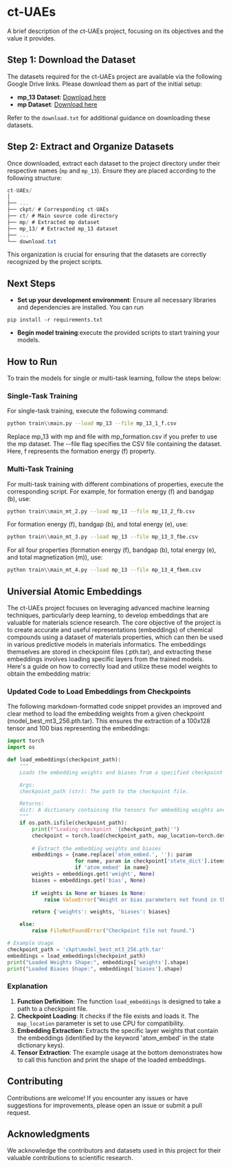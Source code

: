 # ct-UAEs

A brief description of the ct-UAEs project, focusing on its objectives and the value it provides.

## Step 1: Download the Dataset

The datasets required for the ct-UAEs project are available via the following Google Drive links. Please download them as part of the initial setup:

- **mp_13 Dataset**: [Download here](https://drive.google.com/file/d/1u1n_CoPfVJVbtXr9Y8mONkv3hy6_fHTM/view?usp=sharing)
- **mp Dataset**: [Download here](https://drive.google.com/file/d/1RxDl48_MfMWpIMvgGcGX2pI9ZMusR6Dl/view?usp=drive_link)

Refer to the `download.txt` for additional guidance on downloading these datasets.

## Step 2: Extract and Organize Datasets

Once downloaded, extract each dataset to the project directory under their respective names (`mp` and `mp_13`). Ensure they are placed according to the following structure:
```csharp
ct-UAEs/
│
├── ...
├── ckpt/ # Corresponding ct-UAEs 
├── ct/ # Main source code directory
├── mp/ # Extracted mp dataset
├── mp_13/ # Extracted mp_13 dataset
├── ...
└── download.txt
```
This organization is crucial for ensuring that the datasets are correctly recognized by the project scripts.

## Next Steps

- **Set up your development environment**: Ensure all necessary libraries and dependencies are installed. You can run 
```
pip install -r requirements.txt
```
- **Begin model training**:execute the provided scripts to start training your models.

## How to Run

To train the models for single or multi-task learning, follow the steps below:

### Single-Task Training

For single-task training, execute the following command:

```bash
python train\\main.py --load mp_13 --file mp_13_1_f.csv
```
Replace mp_13 with mp and file with mp_formation.csv if you prefer to use the mp dataset. The --file flag specifies the CSV file containing the dataset. Here, f represents the formation energy (f) property.

### Multi-Task Training
For multi-task training with different combinations of properties, execute the corresponding script. For example, for formation energy (f) and bandgap (b), use:
```bash
python train\\main_mt_2.py --load mp_13 --file mp_13_2_fb.csv
```
For formation energy (f), bandgap (b), and total energy (e), use:
```bash
python train\\main_mt_3.py --load mp_13 --file mp_13_3_fbe.csv
```
For all four properties (formation energy (f), bandgap (b), total energy (e), and total magnetization (m)), use:
```bash 
python train\\main_mt_4.py --load mp_13 --file mp_13_4_fbem.csv
```
## Universial Atomic Embeddings
The ct-UAEs project focuses on leveraging advanced machine learning techniques, particularly deep learning, to develop embeddings that are valuable for materials science research. The core objective of the project is to create accurate and useful representations (embeddings) of chemical compounds using a dataset of materials properties, which can then be used in various predictive models in materials informatics.
The embeddings themselves are stored in checkpoint files (.pth.tar), and extracting these embeddings involves loading specific layers from the trained models. Here's a guide on how to correctly load and utilize these model weights to obtain the embedding matrix:

### Updated Code to Load Embeddings from Checkpoints
The following markdown-formatted code snippet provides an improved and clear method to load the embedding weights from a given checkpoint (model_best_mt3_256.pth.tar). This ensures the extraction of a 100x128 tensor and 100 bias representing the embeddings:
```python
import torch
import os

def load_embeddings(checkpoint_path):
    """
    Loads the embedding weights and biases from a specified checkpoint file.

    Args:
    checkpoint_path (str): The path to the checkpoint file.

    Returns:
    dict: A dictionary containing the tensors for embedding weights and biases.
    """
    if os.path.isfile(checkpoint_path):
        print(f"Loading checkpoint '{checkpoint_path}'")
        checkpoint = torch.load(checkpoint_path, map_location=torch.device('cpu'))
        
        # Extract the embedding weights and biases
        embeddings = {name.replace('atom_embed.', ''): param
                      for name, param in checkpoint['state_dict'].items()
                      if 'atom_embed' in name}
        weights = embeddings.get('weight', None)
        biases = embeddings.get('bias', None)
        
        if weights is None or biases is None:
            raise ValueError("Weight or bias parameters not found in the checkpoint.")

        return {'weights': weights, 'biases': biases}

    else:
        raise FileNotFoundError("Checkpoint file not found.")

# Example Usage
checkpoint_path = 'ckpt\model_best_mt3_256.pth.tar'
embeddings = load_embeddings(checkpoint_path)
print("Loaded Weights Shape:", embeddings['weights'].shape)
print("Loaded Biases Shape:", embeddings['biases'].shape)
```

### Explanation
1. **Function Definition**: The function `load_embeddings` is designed to take a path to a checkpoint file.
2. **Checkpoint Loading**: It checks if the file exists and loads it. The `map_location` parameter is set to use CPU for compatibility.
3. **Embedding Extraction**: Extracts the specific layer weights that contain the embeddings (identified by the keyword 'atom_embed' in the state dictionary keys).
4. **Tensor Extraction**: The example usage at the bottom demonstrates how to call this function and print the shape of the loaded embeddings.

## Contributing

Contributions are welcome! If you encounter any issues or have suggestions for improvements, please open an issue or submit a pull request.

<!-- ## License

This project is licensed under the MIT License. -->

## Acknowledgments

We acknowledge the contributors and datasets used in this project for their valuable contributions to scientific research.
